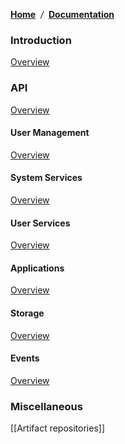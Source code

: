 [**Home**](Home) <span class="divider">&nbsp;*/*&nbsp;</span> [**Documentation**](technical-documentation)

### Introduction
[Overview](overview)

### API
[Overview](overview-api)
#### User Management
[Overview](overview-users)
#### System Services
[Overview](overview-system)
#### User Services
[Overview](overview-services)
#### Applications
[Overview](overview-apps)
#### Storage
[Overview](overview-storage)
#### Events
[Overview](overview-events)

### Miscellaneous
[[Artifact repositories]]
